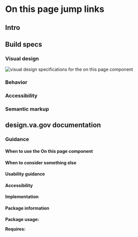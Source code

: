 # On this page jump links

## Intro

## Build specs

### Visual design

<img src="url_of_image" alt="visual design specifications for the on this page component"/>


### Behavior

### Accessibility

### Semantic markup


## design.va.gov documentation

### Guidance

#### When to use the On this page component

#### When to consider something else

#### Usability guidance

#### Accessibility

#### Implementation

#### Package information

**Package usage:**  

**Requires:** 
